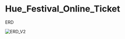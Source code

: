 # Hue_Festival_Online_Ticket
ERD


![ERD_V2](https://github.com/TRONGTIN0803/Hue_Festival_Online_Ticket/assets/110965574/4bd42a6a-c4bc-4e02-80d8-fbcc40d7ed2d)
